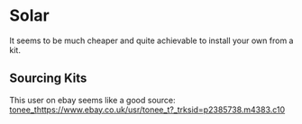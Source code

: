 # Solar

It seems to be much cheaper and quite achievable to install your own from a kit.

## Sourcing Kits

This user on ebay seems like a good source: [tonee_t]()https://www.ebay.co.uk/usr/tonee_t?_trksid=p2385738.m4383.c10